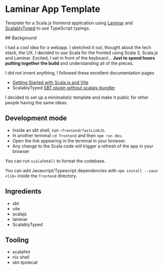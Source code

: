 
# Laminar App Template

Template for a Scala.js frontend application using [Laminar](https://laminar.dev/)
and [ScalablyTyped](https://scalablytyped.org/) to use TypeScript typings.

## Background

I had a cool idea for a webapp. I sketched it out,
thought about the tech stack, the UX.
I decided to use Scala for the fronted using Scala 3, Scala.js and Laminar.
Excited, I set in front of the keyboard... **Just to spend
hours putting together the build** and understanding all of the pieces.

I did not invent anything, I followed these excellent documentation
pages

 - [Getting Started with Scala.js and Vite](https://www.scala-js.org/doc/tutorial/scalajs-vite.html)
 - ScalablyTyped [SBT plugin without scalajs-bundler](https://scalablytyped.org/docs/plugin-no-bundler)

I decided to set up a minimalistic template and make it public
for other people having the same ideas.

## Development mode

 - Inside an sbt shell, run `~frontend/fastLinkJS`.
 - In another terminal `cd frontend` and then `npm run dev`.
 - Open the link appearing in the terminal in your browser.
 - Any change to the Scala code will trigger a refresh of the app in your browser

You can run `scalafmtAll` to format the codebase.

You can add Javascript/Typescript dependencies with
`npm install --save <lib>` inside the `frontend` directory.

## Ingredients

 - sbt
 - vite
 - scalajs
 - laminar
 - ScalablyTyped

## Tooling

 - scalafmt
 - nix shell
 - sbt-tpolecat
